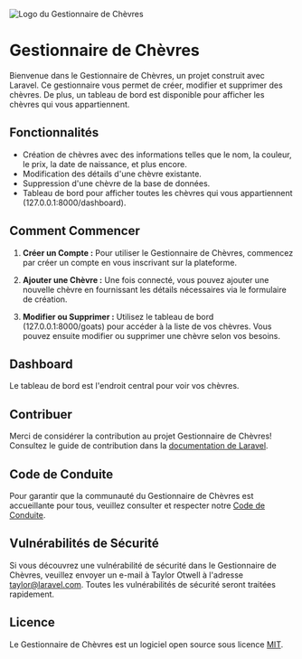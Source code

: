 ![Logo du Gestionnaire de Chèvres]((https://c.clc2l.com/t/m/p/mpg-4kwM3o.png))

# Gestionnaire de Chèvres

Bienvenue dans le Gestionnaire de Chèvres, un projet construit avec Laravel. Ce gestionnaire vous permet de créer, modifier et supprimer des chèvres. De plus, un tableau de bord est disponible pour afficher les chèvres qui vous appartiennent.

## Fonctionnalités

- Création de chèvres avec des informations telles que le nom, la couleur, le prix, la date de naissance, et plus encore.
- Modification des détails d'une chèvre existante.
- Suppression d'une chèvre de la base de données.
- Tableau de bord pour afficher toutes les chèvres qui vous appartiennent (127.0.0.1:8000/dashboard).

## Comment Commencer

1. **Créer un Compte :** Pour utiliser le Gestionnaire de Chèvres, commencez par créer un compte en vous inscrivant sur la plateforme.

2. **Ajouter une Chèvre :** Une fois connecté, vous pouvez ajouter une nouvelle chèvre en fournissant les détails nécessaires via le formulaire de création.

3. **Modifier ou Supprimer :** Utilisez le tableau de bord (127.0.0.1:8000/goats) pour accéder à la liste de vos chèvres. Vous pouvez ensuite modifier ou supprimer une chèvre selon vos besoins.

## Dashboard

Le tableau de bord est l'endroit central pour voir vos chèvres.

## Contribuer

Merci de considérer la contribution au projet Gestionnaire de Chèvres! Consultez le guide de contribution dans la [documentation de Laravel](https://laravel.com/docs/contributions).

## Code de Conduite

Pour garantir que la communauté du Gestionnaire de Chèvres est accueillante pour tous, veuillez consulter et respecter notre [Code de Conduite](https://laravel.com/docs/contributions#code-of-conduct).

## Vulnérabilités de Sécurité

Si vous découvrez une vulnérabilité de sécurité dans le Gestionnaire de Chèvres, veuillez envoyer un e-mail à Taylor Otwell à l'adresse [taylor@laravel.com](mailto:taylor@laravel.com). Toutes les vulnérabilités de sécurité seront traitées rapidement.

## Licence

Le Gestionnaire de Chèvres est un logiciel open source sous licence [MIT](https://opensource.org/licenses/MIT).
